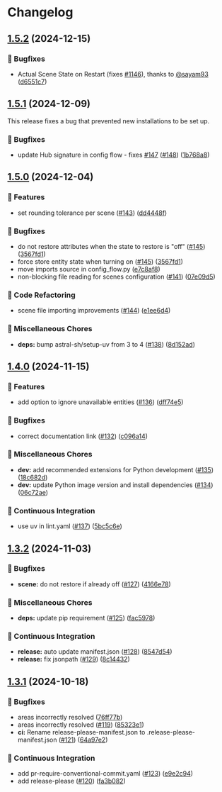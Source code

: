 # Changelog

## [1.5.2](https://github.com/hugobloem/stateful_scenes/compare/v1.5.1...v1.5.2) (2024-12-15)


### 🐛 Bugfixes

* Actual Scene State on Restart (fixes [#1146](https://github.com/hugobloem/stateful_scenes/issues/1146)), thanks to [@sayam93](https://github.com/sayam93) ([d6551c7](https://github.com/hugobloem/stateful_scenes/commit/d6551c70a91b8c811eb7545f34ae9dbcdbd16467))

## [1.5.1](https://github.com/hugobloem/stateful_scenes/compare/v1.5.0...v1.5.1) (2024-12-09)

This release fixes a bug that prevented new installations to be set up.

### 🐛 Bugfixes

* update Hub signature in config flow - fixes [#147](https://github.com/hugobloem/stateful_scenes/issues/147) ([#148](https://github.com/hugobloem/stateful_scenes/issues/148)) ([1b768a8](https://github.com/hugobloem/stateful_scenes/commit/1b768a8bd0da7192ea2a12b2ed989afa6bdebd93))

## [1.5.0](https://github.com/hugobloem/stateful_scenes/compare/v1.4.0...v1.5.0) (2024-12-04)


### 🚀 Features

* set rounding tolerance per scene ([#143](https://github.com/hugobloem/stateful_scenes/issues/143)) ([dd4448f](https://github.com/hugobloem/stateful_scenes/commit/dd4448f98c6d3483603f431394245c73d18476d9))


### 🐛 Bugfixes

* do not restore attributes when the state to restore is "off" ([#145](https://github.com/hugobloem/stateful_scenes/issues/145)) ([3567fd1](https://github.com/hugobloem/stateful_scenes/commit/3567fd196aa8aadf9747159c8afcdd3cb9611cd6))
* force store entity state when turning on ([#145](https://github.com/hugobloem/stateful_scenes/issues/145)) ([3567fd1](https://github.com/hugobloem/stateful_scenes/commit/3567fd196aa8aadf9747159c8afcdd3cb9611cd6))
* move imports source in config_flow.py ([e7c8af8](https://github.com/hugobloem/stateful_scenes/commit/e7c8af8becdaaff0491c3c5374694031b1c0059f))
* non-blocking file reading for scenes configuration ([#141](https://github.com/hugobloem/stateful_scenes/issues/141)) ([07e09d5](https://github.com/hugobloem/stateful_scenes/commit/07e09d55e05bf707ccf2b6d26b5209a737ea573a))


### 🔨 Code Refactoring

* scene file importing improvements ([#144](https://github.com/hugobloem/stateful_scenes/issues/144)) ([e1ee6d4](https://github.com/hugobloem/stateful_scenes/commit/e1ee6d48bc3abf453a943d4be2a6b3f33ce23b33))


### 🔧 Miscellaneous Chores

* **deps:** bump astral-sh/setup-uv from 3 to 4 ([#138](https://github.com/hugobloem/stateful_scenes/issues/138)) ([8d152ad](https://github.com/hugobloem/stateful_scenes/commit/8d152ad26970f90de3f2f37ae008ec53d61421fa))

## [1.4.0](https://github.com/hugobloem/stateful_scenes/compare/v1.3.2...v1.4.0) (2024-11-15)


### 🚀 Features

* add option to ignore unavailable entities ([#136](https://github.com/hugobloem/stateful_scenes/issues/136)) ([dff74e5](https://github.com/hugobloem/stateful_scenes/commit/dff74e5b27968d86424915a36409224e8fa45124))


### 🐛 Bugfixes

* correct documentation link ([#132](https://github.com/hugobloem/stateful_scenes/issues/132)) ([c096a14](https://github.com/hugobloem/stateful_scenes/commit/c096a144d3da1ceeb9b19e0a65b3a74433cca2d0))


### 🔧 Miscellaneous Chores

* **dev:** add recommended extensions for Python development ([#135](https://github.com/hugobloem/stateful_scenes/issues/135)) ([18c682d](https://github.com/hugobloem/stateful_scenes/commit/18c682d23f8298cbacc6b0448985d4070eeb15eb))
* **dev:** update Python image version and install dependencies ([#134](https://github.com/hugobloem/stateful_scenes/issues/134)) ([06c72ae](https://github.com/hugobloem/stateful_scenes/commit/06c72ae02ee833f23111856ad2b9d789b54bc532))


### 👷 Continuous Integration

* use uv in lint.yaml ([#137](https://github.com/hugobloem/stateful_scenes/issues/137)) ([5bc5c6e](https://github.com/hugobloem/stateful_scenes/commit/5bc5c6e3e8b0ec1e4126e01d02d27d5be3dac575))

## [1.3.2](https://github.com/hugobloem/stateful_scenes/compare/v1.3.1...v1.3.2) (2024-11-03)


### 🐛 Bugfixes

* **scene:** do not restore if already off ([#127](https://github.com/hugobloem/stateful_scenes/issues/127)) ([4166e78](https://github.com/hugobloem/stateful_scenes/commit/4166e789d52b7bdea17db58452980e358b40fb07))


### 🔧 Miscellaneous Chores

* **deps:** update pip requirement ([#125](https://github.com/hugobloem/stateful_scenes/issues/125)) ([fac5978](https://github.com/hugobloem/stateful_scenes/commit/fac597855d1cf24bb0686ddf5a2cef59d25b7070))


### 👷 Continuous Integration

* **release:** auto update manifest.json ([#128](https://github.com/hugobloem/stateful_scenes/issues/128)) ([8547d54](https://github.com/hugobloem/stateful_scenes/commit/8547d54ac20416df4a77eeba96aff55f82da7803))
* **release:** fix jsonpath ([#129](https://github.com/hugobloem/stateful_scenes/issues/129)) ([8c14432](https://github.com/hugobloem/stateful_scenes/commit/8c1443259076ff7fb06d2c86f48b9da9290c4b72))

## [1.3.1](https://github.com/hugobloem/stateful_scenes/compare/1.3.0...v1.3.1) (2024-10-18)


### 🐛 Bugfixes

* areas incorrectly resolved ([76ff77b](https://github.com/hugobloem/stateful_scenes/commit/76ff77b6d0c8efd9a8e316e865f89361afbba2e3))
* areas incorrectly resolved ([#119](https://github.com/hugobloem/stateful_scenes/issues/119)) ([85323e1](https://github.com/hugobloem/stateful_scenes/commit/85323e12bf53ce954a4f393a41d3080bdf26ce3b))
* **ci:** Rename release-please-manifest.json to .release-please-manifest.json ([#121](https://github.com/hugobloem/stateful_scenes/issues/121)) ([64a97e2](https://github.com/hugobloem/stateful_scenes/commit/64a97e253fa3c90f54ec6b7b6112135c5d32d223))


### 👷 Continuous Integration

* add pr-require-conventional-commit.yaml ([#123](https://github.com/hugobloem/stateful_scenes/issues/123)) ([e9e2c94](https://github.com/hugobloem/stateful_scenes/commit/e9e2c94cd4eedf2bdd8ab74caa91c52a260093a5))
* add release-please ([#120](https://github.com/hugobloem/stateful_scenes/issues/120)) ([fa3b082](https://github.com/hugobloem/stateful_scenes/commit/fa3b0827ae08c2d248fd445582443c5defce461c))
